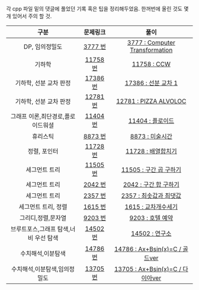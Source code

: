 각 cpp 파일 밑의 댓글에 풀었던 기록 혹은 팁을 정리해두었음.
한꺼번에 올린 것도 몇개 있어서 주의 할 것.


|구분 |문제링크|풀이|
|:---:|:---:|:---:|
|DP, 임의정밀도|[3777 번](https://www.acmicpc.net/problem/3777)|[3777 : Computer Transformation](https://github.com/Chloe-Hyebin-Kim/BOJ_cpp/blob/master/BOJ_cpp/BOJ_3777.cpp)|
|기하학|[11758 번](https://www.acmicpc.net/problem/17386)|[11758 : CCW](https://github.com/Chloe-Hyebin-Kim/BOJ_cpp/blob/master/BOJ_cpp/BOJ_11758.cpp)|
|기하학, 선분 교차 판정|[17386 번](https://www.acmicpc.net/problem/17386)|[17386 : 선분 교차 1](https://github.com/Chloe-Hyebin-Kim/BOJ_cpp/blob/master/BOJ_cpp/BOJ_17386.cpp)|
|기하학, 선분 교차 판정|[12781 번](https://www.acmicpc.net/problem/12781)|[12781 : PIZZA ALVOLOC ](https://github.com/Chloe-Hyebin-Kim/BOJ_cpp/blob/master/BOJ_cpp/BOJ_12781.cpp)|
|그래프 이론,최단경로,플로이드워셜|[11404 번](https://www.acmicpc.net/problem/11404)|[11404 : 플로이드](https://github.com/Chloe-Hyebin-Kim/BOJ_cpp/blob/master/BOJ_cpp/BOJ_11404.cpp)|
|휴리스틱|[8873 번](https://www.acmicpc.net/problem/8873)|[8873 : 미술시간](https://github.com/Chloe-Hyebin-Kim/BOJ_cpp/blob/master/BOJ_cpp/BOJ_8873.cpp)|
|정렬, 포인터|[11728 번](https://www.acmicpc.net/problem/11728)|[11728 : 배열합치기](https://github.com/Chloe-Hyebin-Kim/BOJ_cpp/blob/master/BOJ_cpp/BOJ_11728.cpp)|
|세그먼트 트리|[11505 번](https://www.acmicpc.net/problem/11505)|[11505 : 구간 곱 구하기](https://github.com/Chloe-Hyebin-Kim/BOJ_cpp/blob/master/BOJ_cpp/BOJ_11505.cpp)|
|세그먼트 트리|[2042 번](https://www.acmicpc.net/problem/11505)|[2042 : 구간 합 구하기](https://github.com/Chloe-Hyebin-Kim/BOJ_cpp/blob/master/BOJ_cpp/BOJ_2042.cpp)|
|세그먼트 트리|[2357 번](https://www.acmicpc.net/problem/2357)|[2357 : 최솟값과 최댓값](https://github.com/Chloe-Hyebin-Kim/BOJ_cpp/blob/master/BOJ_cpp/BOJ_2357.cpp)|
|세그먼트 트리, 정렬|[1615 번](https://www.acmicpc.net/problem/1615)|[1615 : 교차개수세기](https://github.com/Chloe-Hyebin-Kim/BOJ_cpp/blob/master/BOJ_cpp/BOJ_1615.cpp)|
|그리디,정렬,문자열|[9203 번](https://www.acmicpc.net/problem/9203)|[9203 : 호텔 예약](https://github.com/Chloe-Hyebin-Kim/BOJ_cpp/blob/master/BOJ_cpp/BOJ_9203.cpp)|
|브루트포스,그래프 탐색,너비 우선 탐색|[14502 번](https://www.acmicpc.net/problem/14502)|[14502 : 연구소](https://github.com/Chloe-Hyebin-Kim/BOJ_cpp/blob/master/BOJ_cpp/BOJ_14502.cpp)|
|수치해석,이분탐색|[14786 번](https://www.acmicpc.net/problem/14786)|[14786 : Ax+Bsin(x)=C / 골드ver](https://github.com/Chloe-Hyebin-Kim/BOJ_cpp/blob/master/BOJ_cpp/BOJ_14786.cpp)|
|수치해석,이분탐색,임의정밀도|[13705 번](https://www.acmicpc.net/problem/13705)|[13705 : Ax+Bsin(x)=C / 다이아ver](https://github.com/Chloe-Hyebin-Kim/BOJ_cpp/blob/master/BOJ_cpp/BOJ_13705.cpp)|


